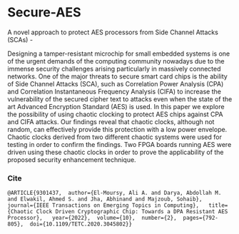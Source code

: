 # Secure-AES
A novel approach to protect AES processors from Side Channel Attacks (SCAs) - 

Designing a tamper-resistant microchip for small embedded systems is one of the urgent demands of the computing community nowadays due to the immense security challenges arising particularly in massively connected networks. One of the major threats to secure smart card chips is the ability of Side Channel Attacks (SCA), such as Correlation Power Analysis (CPA) and Correlation Instantaneous Frequency Analysis (CIFA) to increase the vulnerability of the secured cipher text to attacks even when the state of the art Advanced Encryption Standard (AES) is used. In this paper we explore the possibility of using chaotic clocking to protect AES chips against CPA and CIFA attacks. Our findings reveal that chaotic clocks, although not random, can effectively provide this protection with a low power envelope. Chaotic clocks derived from two different chaotic systems were used for testing in order to confirm the findings. Two FPGA boards running AES were driven using these chaotic clocks in order to prove the applicability of the proposed security enhancement technique.


### Cite
``` @ARTICLE{9301437,  author={El-Moursy, Ali A. and Darya, Abdollah M. and Elwakil, Ahmed S. and Jha, Abhinand and Majzoub, Sohaib},  journal={IEEE Transactions on Emerging Topics in Computing},   title={Chaotic Clock Driven Cryptographic Chip: Towards a DPA Resistant AES Processor},   year={2022},  volume={10},  number={2},  pages={792-805},  doi={10.1109/TETC.2020.3045802}} ```

